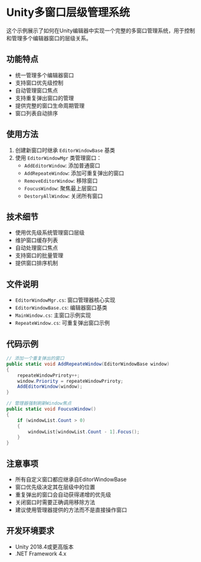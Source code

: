 # Unity多窗口层级管理系统

这个示例展示了如何在Unity编辑器中实现一个完整的多窗口管理系统，用于控制和管理多个编辑器窗口的层级关系。

## 功能特点

- 统一管理多个编辑器窗口
- 支持窗口优先级控制
- 自动管理窗口焦点
- 支持重复弹出窗口的管理
- 提供完整的窗口生命周期管理
- 窗口列表自动排序

## 使用方法

1. 创建新窗口时继承 `EditorWindowBase` 基类
2. 使用 `EditorWindowMgr` 类管理窗口：
   - `AddEditorWindow`: 添加普通窗口
   - `AddRepeateWindow`: 添加可重复弹出的窗口
   - `RemoveEditorWindow`: 移除窗口
   - `FoucusWindow`: 聚焦最上层窗口
   - `DestoryAllWindow`: 关闭所有窗口

## 技术细节

- 使用优先级系统管理窗口层级
- 维护窗口缓存列表
- 自动处理窗口焦点
- 支持窗口的批量管理
- 提供窗口排序机制

## 文件说明

- `EditorWindowMgr.cs`: 窗口管理器核心实现
- `EditorWindowBase.cs`: 编辑器窗口基类
- `MainWindow.cs`: 主窗口示例实现
- `RepeateWindow.cs`: 可重复弹出窗口示例

## 代码示例

```csharp
// 添加一个重复弹出的窗口
public static void AddRepeateWindow(EditorWindowBase window)
{
    repeateWindowPriroty++;
    window.Priority = repeateWindowPriroty;
    AddEditorWindow(window);
}

// 管理器强制刷新Window焦点
public static void FoucusWindow()
{
    if (windowList.Count > 0)
    {
        windowList[windowList.Count - 1].Focus();
    }
}
```

## 注意事项

- 所有自定义窗口都应继承自EditorWindowBase
- 窗口优先级决定其在层级中的位置
- 重复弹出的窗口会自动获得递增的优先级
- 关闭窗口时需要正确调用移除方法
- 建议使用管理器提供的方法而不是直接操作窗口

## 开发环境要求

- Unity 2018.4或更高版本
- .NET Framework 4.x 